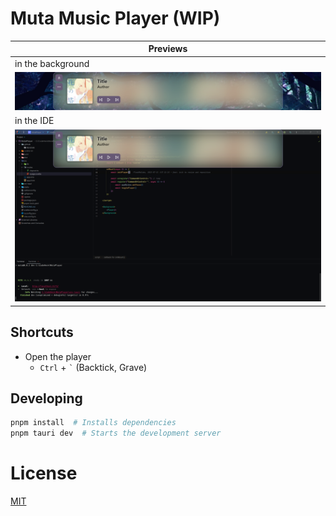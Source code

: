 # Muta Music Player (WIP)

| Previews                                 |
|------------------------------------------|
| in the background                        |
| ![Preview2](.github/README/preview2.png) |
| in the IDE                               |
| ![Preview](.github/README/preview.png)   |

## Shortcuts

- Open the player
    - `Ctrl` + ``` ` ``` (Backtick, Grave)

## Developing

```bash
pnpm install  # Installs dependencies
pnpm tauri dev  # Starts the development server
```

# License

[MIT](LICENSE)